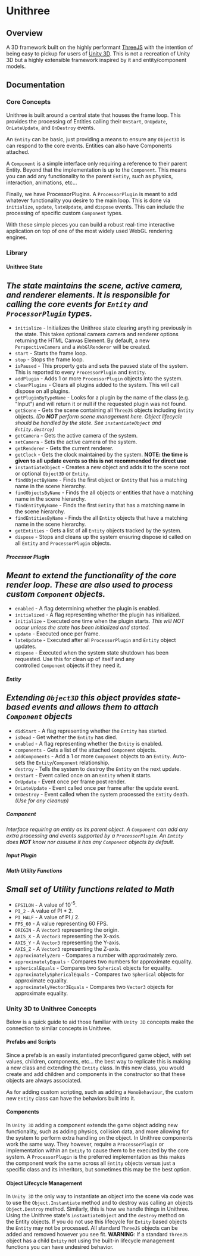 # Unithree

## Overview

A 3D framework built on the highly performant [ThreeJS](https://threejs.org/) with the intention of being easy to pickup
for users of [Unity 3D](https://unity.com). This is not a recreation of Unity 3D but a highly extensible framework
inspired by it and entity/component models.

## Documentation

### Core Concepts

Unithree is built around a central state that houses the frame loop. This provides the processing of
Entities calling their `OnStart`, `OnUpdate`, `OnLateUpdate`, and `OnDestroy` events.

An `Entity` can be basic, just providing a means to ensure any `Object3D` is can respond to the core events.
Entities can also have Components attached.

A `Component` is a simple interface only requiring a reference to their parent Entity. Beyond that the implementation
is up to the `Component`. This means you can add any functionality to the parent `Entity`, such as physics,
interaction, animations, etc...

Finally, we have ProcessorPlugins. A `ProcessorPlugin` is meant to add whatever functionality you desire to the main
loop. This is done via `initialize`, `update`, `lateUpdate`, and `dispose` events.
This can include the processing of specific custom `Component` types.

With these simple pieces you can build a robust real-time interactive application on top of one of the most widely used
WebGL rendering engines.

### Library

#### Unithree State

*The state maintains the scene, active camera, and renderer elements. It is responsible for calling the core events for
`Entity` and `ProcessorPlugin` types.*
---

* `initialize` - Initializes the Unithree state clearing anything previously in the state. This takes optional camera
  camera and renderer options returning the HTML Canvas Element. By default, a new `PerspectiveCamera` and a
  `WebGlRenderer` will be created.
* `start` - Starts the frame loop.
* `stop` - Stops the frame loop.
* `isPaused` - This property gets and sets the paused state of the system. This is reported to every
  `ProcessorPlugin` and `Entity`.
* `addPlugin` - Adds 1 or more `ProcessorPlugin` objects into the system.
* `clearPlugins` - Clears all plugins added to the system. This will call dispose on all plugins.
* `getPluginByTypeName` - Looks for a plugin by the name of the class (e.g. "Input") and will return it or null if
  the requested plugin was not found.
* `getScene` - Gets the scene containing all `ThreeJS` objects including `Entity` objects. *(Do **NOT** perform
  scene
  management here. Object lifecycle should be handled by the state. See `instantiateObject` and `Entity.destroy`)*
* `getCamera` - Gets the active camera of the system.
* `setCamera` - Sets the active camera of the system.
* `getRenderer` - Gets the current renderer.
* `getClock` - Gets the clock maintained by the system. **NOTE: the time is given to all update events so this is not
  recommended for direct use**
* `instantiateObject` - Creates a new object and adds it to the scene root or optional `Object3D` or `Entity`.
* `findObjectByName` - Finds the first object or `Entity` that has a matching name in the scene hierarchy.
* `findObjectsByName` - Finds the all objects or entities that have a matching name in the scene hierarchy.
* `findEntityByName` - Finds the first `Entity` that has a matching name in the scene hierarchy.
* `findEntitiesByName` - Finds the all `Entity` objects that have a matching name in the scene hierarchy.
* `getEntities` - Gets a list of all `Entity` objects tracked by the system.
* `dispose` - Stops and cleans up the system ensuring dispose id called on all `Entity` and `ProcessorPlugin` objects.

##### Processor Plugin

*Meant to extend the functionality of the core render loop. These are also used to process custom `Component` objects.*
---

* `enabled` - A flag determining whether the plugin is enabled.
* `initialized` - A flag representing whether the plugin has initialized.
* `initialize` - Executed one time when the plugin starts. *This will NOT occur unless the state has been
  initialized and started.*
* `update` - Executed once per frame.
* `lateUpdate` - Executed after all `ProcessorPlugin` and `Entity` object updates.
* `dispose` - Executed when the system state shutdown has been requested. Use this for clean up of itself and any   
  controlled `Component` objects if they need it.

##### Entity

*Extending `Object3D` this object provides state-based events and allows them to attach `Component` objects*
---

* `didStart` - A flag representing whether the `Entity` has started.
* `isDead` - Get whether the `Entity` has died.
* `enabled` - A flag representing whether the `Entity` is enabled.
* `components` - Gets a list of the attached `Component` objects.
* `addComponents` - Add a 1 or more `Component` objects to an `Entity`. Auto-sets the `Entity`/`Component` relationship.
* `destroy` - Tells the system to destroy the `Entity` on the next update.
* `OnStart` - Event called once on an `Entity` when it starts.
* `OnUpdate` - Event once per frame post render.
* `OnLateUpdate` - Event called once per frame after the update event.
* `OnDestroy` - Event called when the system processed the `Entity` death. *(Use for any cleanup)*

##### Component

*Interface requiring an entity as its parent object. A `Component` can add any extra processing and events supported
by a `ProcessorPlugin`. An `Entity` does **NOT** know nor assume it has any `Component` objects by default.*

##### Input Plugin

##### Math Utility Functions

*Small set of Utility functions related to Math*
---

* `EPSILON` - A value of 10<sup>-5</sup>.
* `PI_2` - A value of PI * 2.
* `PI_HALF` - A value of PI / 2.
* `FPS_60` - A value representing 60 FPS.
* `ORIGIN` - A `Vector3` representing the origin.
* `AXIS_X` - A `Vector3` representing the X-axis.
* `AXIS_Y` - A `Vector3` representing the Y-axis.
* `AXIS_Z` - A `Vector3` representing the Z-axis.
* `approximatelyZero` - Compares a number with approximately zero.
* `approximatelyEquals` - Compares two numbers for approximate equality.
* `sphericalEquals` - Compares two `Spherical` objects for equality.
* `approximatelySphericalEquals` - Compares two `Spherical` objects for approximate equality.
* `approximatelyVector3Equals` - Compares two `Vector3` objects for approximate equality.

### Unity 3D to Unithree Concepts

Below is a quick guide to aid those familiar with `Unity 3D` concepts make the connection to similar concepts in
Unithree.

#### Prefabs and Scripts

Since a prefab is an easily instantiated preconfigured game object, with set values, children, components, etc...
the best way to replicate this is making a new class and extending the `Entity` class. In this new class, you
would create and add children and components in the constructor so that these objects are always associated.

As for adding custom scripting, such as adding a `MonoBehaviour`, the custom new `Entity` class can have the
behaviors built into it.

#### Components

In `Unity 3D` adding a component extends the game object adding new functionality, such as adding physics,
collision data, and more allowing for the system to perform extra handling on the object. In Unithree components
work the same way. They however, require a `ProcessorPlugin` or implementation within an `Entity` to cause them to
be executed by the core system. A `ProcessorPlugin` is the preferred implementation as this makes the component work
the same across all `Entity` objects versus just a specific class and its inheritors, but sometimes this may be the
best option.

#### Object Lifecycle Management

In `Unity 3D` the only way to instantiate an object into the scene via code was to use the `Object.Instantiate`
method and to destroy was calling an objects `Object.Destroy` method. Similarly, this is how we handle things in
Unithree. Using the Unithree state's `instantiateObject` and the `destroy` method on the Entity objects.
If you do not use this lifecycle for `Entity` based objects the `Entity` may not be processed. All standard `ThreeJS`
objects can be added and removed however you see fit. **WARNING**: If a standard `ThreeJS` object has a child `Entity`
not using the built-in lifecycle management functions you can have undesired behavior.
